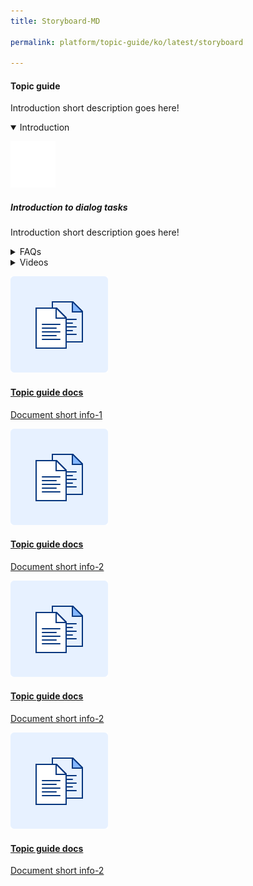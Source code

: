 ```yaml
---
title: Storyboard-MD

permalink: platform/topic-guide/ko/latest/storyboard

---
```

#### Topic guide

   Introduction short description goes here!
    
<details class="introduction-video" open>
  <summary>Introduction
  </summary>
  
   [![Introduction alternative text goes here](images/video-icon.svg)](https://youtu.be/-RJFfV-uEFQ)

  ##### Introduction to dialog tasks
   Introduction short description goes here!

</details>

<details>
  <summary>FAQs
  </summary>

<a class="doc-link" href="https://youtu.be/-RJFfV-uEFQ">
 
  Document short info-2

</a>
  
<details class="nested-details">
  <summary>How to analyse the bot ?
  </summary>

     
- Bot description one
- Bot description two
- Bot description three



</details>

<details class="nested-details">
  <summary>Analyse bot performance?
  </summary>

     
 
 ###### Test performance
  * Testing performance software
  * Analyse the bot
</details>

</details>

<details >
  <summary>Videos
  </summary>

   <details-video>
   
   [![Introduction alternative text goes here](https://i.vimeocdn.com/video/873029368-78a366b9407757e066a37718d766be53d3cb90d7f27708590ca16a1400e95b89-d?mw=1300&mh=975&q=70)](https://player.vimeo.com/video/403530213)

  ##### Introduction to dialog tasks-1
   Introduction short description goes here!

   </details-video>

  
<details-video>

 [![Introduction alternative text goes here](images/video-icon.svg)](https://youtu.be/-RJFfV-uEFQ)

  ##### Introduction to dialog tasks-2
   Introduction short description goes here!

   </details-video>

<details-video>

  [![Introduction alternative text goes here](images/video-icon.svg)](https://youtu.be/-RJFfV-uEFQ)

  ##### Introduction to dialog tasks-3
   Introduction short description goes here!

   </details-video>

</details>

<a class="doc-link" href="https://youtu.be/-RJFfV-uEFQ">
 
 
   ![alt text](images/docIcon.svg "tets") 

 #### Topic guide docs

  Document short info-1

</a>

<a class="doc-link" href="https://youtu.be/-RJFfV-uEFQ">
 
  ![alt text](images/docIcon.svg "Title")

 #### Topic guide docs

  Document short info-2

</a>


<a class="doc-link" href="https://youtu.be/-RJFfV-uEFQ">
 
  ![alt text](images/docIcon.svg "Title")

 #### Topic guide docs

  Document short info-2

</a>



<a class="doc-link" href="https://youtu.be/-RJFfV-uEFQ">
 
  ![alt text](images/docIcon.svg "Title")

 #### Topic guide docs

  Document short info-2

</a>

